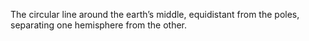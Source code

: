 The circular line around the earth’s middle, equidistant from the poles,
separating one hemisphere from the other.

